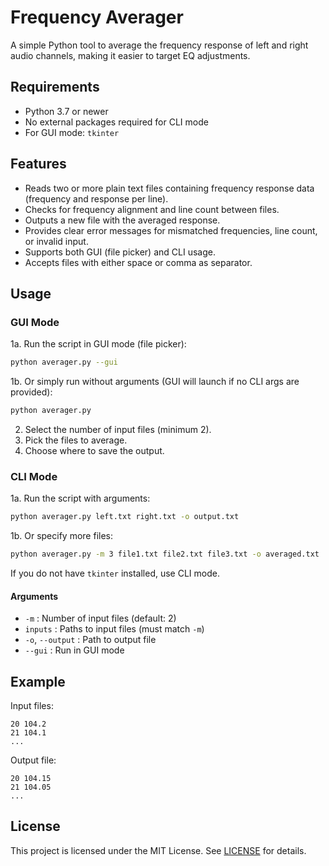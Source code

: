 # Frequency Averager

A simple Python tool to average the frequency response of left and right audio channels, making it easier to target EQ adjustments.

## Requirements

- Python 3.7 or newer
- No external packages required for CLI mode
- For GUI mode: `tkinter`

## Features

- Reads two or more plain text files containing frequency response data (frequency and response per line).
- Checks for frequency alignment and line count between files.
- Outputs a new file with the averaged response.
- Provides clear error messages for mismatched frequencies, line count, or invalid input.
- Supports both GUI (file picker) and CLI usage.
- Accepts files with either space or comma as separator.

## Usage

### GUI Mode

1a. Run the script in GUI mode (file picker):

```sh
python averager.py --gui
```

1b. Or simply run without arguments (GUI will launch if no CLI args are provided):

```sh
python averager.py
```

2.  Select the number of input files (minimum 2).
3.  Pick the files to average.
4.  Choose where to save the output.

### CLI Mode

1a. Run the script with arguments:

```sh
python averager.py left.txt right.txt -o output.txt
```

1b. Or specify more files:

```sh
python averager.py -m 3 file1.txt file2.txt file3.txt -o averaged.txt
```

If you do not have `tkinter` installed, use CLI mode.

#### Arguments

- `-m` : Number of input files (default: 2)
- `inputs` : Paths to input files (must match `-m`)
- `-o`, `--output` : Path to output file
- `--gui` : Run in GUI mode

## Example

Input files:
```
20 104.2
21 104.1
...
```

Output file:
```
20 104.15
21 104.05
...
```

## License

This project is licensed under the MIT License. See [LICENSE](LICENSE) for details.

